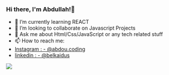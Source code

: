### Hi there, I'm Abdullah!👋
- 🌱 I’m currently learning REACT
- 👯 I’m looking to collaborate on Javascript Projects
- 💬 Ask me about Html/Css/JavaScript or any tech related stuff
- 📫 How to reach me: 
- [Instagram : - @abdou.coding](https://www.instagram.com/abdou.coding/)
- [linkedin : - @belkaidus](https://www.linkedin.com/in/belkaidus/)

<img src="https://github-readme-stats.vercel.app/api?username=mr-abdellah&&show_icons=true&title_color=ffffff&icon_color=264653&text_color=daf7dc&bg_color=3a86ff">
